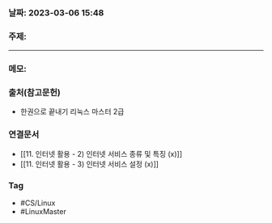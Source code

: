 ### 날짜: 2023-03-06 15:48

### 주제: 
---
### 메모: 

### 출처(참고문헌) 
- 한권으로 끝내기 리눅스 마스터 2급

### 연결문서 
- [[11. 인터넷 활용 - 2) 인터넷 서비스 종류 및 특징 (x)]]
- [[11. 인터넷 활용 - 3) 인터넷 서비스 설정 (x)]]

### Tag
- #CS/Linux 
- #LinuxMaster 